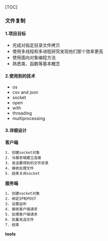 
[TOC]


### 文件复制

#### 1.项目目标
- 完成对指定目录文件拷贝
- 使用多线程和多进程研究发现他们那个效率更高
- 使用面向对象编程方法
- 熟悉类、函数等基本概念

#### 2.使用到的技术
- os
- csv and json
- socket
- open
- with
- threading
- multiprocessing

#### 3.详细设计

**客户端**

    1. 创建socket对象
    2. 与服务端建立连接
    3. 发送要得到的文件目录
    4. 接收处理文件
    5. 结束关闭socket

**服务端**

    1. 创建socket对象
    2. 绑定IP和POST
    3. 设置监听
    4. 接收客户端请求
    5. 处理客户端请求
    6. 批量发送文件
    7. 结束

**tools**

